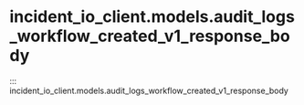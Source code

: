 # incident_io_client.models.audit_logs_workflow_created_v1_response_body

::: incident_io_client.models.audit_logs_workflow_created_v1_response_body
